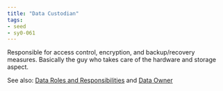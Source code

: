 ```yaml
---
title: "Data Custodian"
tags:
- seed
- sy0-061
---
```


Responsible for access control, encryption, and backup/recovery measures.  Basically the guy who takes care of the hardware and storage aspect.

See also: [Data Roles and Responsibilities](notes/Data%20Roles%20and%20Responsibilities.md) and [Data Owner](notes/Data%20Owner.md)
